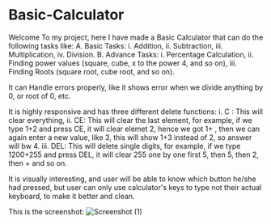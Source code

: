 # Basic-Calculator
Welcome To my project, here I have made a Basic Calculator that can do the following tasks like: 
A. Basic Tasks: i. Addition,  ii. Subtraction,  iii. Multiplication,   iv. Division.
B. Advance Tasks: i. Percentage Calculation,   ii. Finding power values (square, cube, x to the power 4, and so on),   iii. Finding Roots (square root, cube root, and so on).

It can Handle errors properly, like it shows error when we divide anything by 0, or root of 0, etc. 

It is highly responsive and has three different delete functions: 
i. C : This will clear everything,
ii. CE: This will clear the last element, for example, if we type 1+2 and press CE, it will clear elemet 2, hence we got 1+ , then we can again enter a new value, like 3, this will show 1+3 instead of 2, so answer will bw 4.
iii. DEL: This will delete single digits, for example,  if we type 1200+255 and press DEL, it will clear 255 one by one first 5, then 5, then 2, then + and so on.

It is visually interesting, and user will be able to know which button he/she had pressed, but user can only use calculator's keys to type not their actual keyboard, to make it better and clean.

This is the screenshot:
![Screenshot (1)](https://github.com/user-attachments/assets/3d0c3317-98c9-4d8d-bb11-926b52e2dad1)

